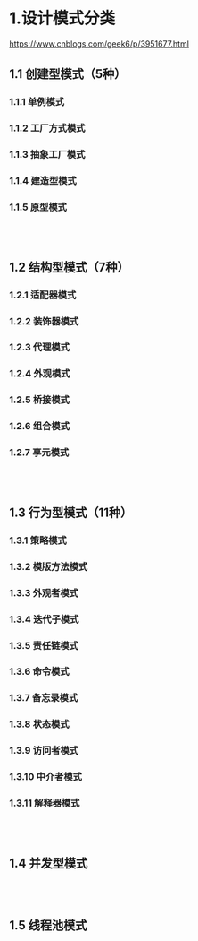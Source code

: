 # 1.设计模式分类
https://www.cnblogs.com/geek6/p/3951677.html

## 1.1 创建型模式（5种）
### 1.1.1  单例模式
### 1.1.2  工厂方式模式
### 1.1.3  抽象工厂模式
### 1.1.4  建造型模式
### 1.1.5  原型模式
<br>     
<br>

## 1.2 结构型模式（7种）
### 1.2.1  适配器模式
### 1.2.2  装饰器模式
### 1.2.3  代理模式
### 1.2.4  外观模式
### 1.2.5  桥接模式
### 1.2.6  组合模式
### 1.2.7  享元模式
<br>
<br>

## 1.3 行为型模式（11种）
### 1.3.1  策略模式
### 1.3.2  模版方法模式
### 1.3.3  外观者模式
### 1.3.4  迭代子模式
### 1.3.5  责任链模式
### 1.3.6  命令模式
### 1.3.7  备忘录模式
### 1.3.8  状态模式
### 1.3.9  访问者模式
### 1.3.10  中介者模式
### 1.3.11 解释器模式
<br>
<br>

## 1.4 并发型模式
<br>
<br>

## 1.5 线程池模式

